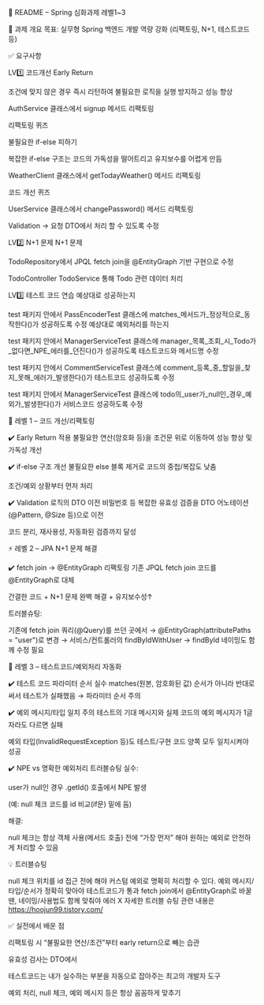 📝 README – Spring 심화과제 레벨1~3 

🌟 과제 개요
목표: 실무형 Spring 백엔드 개발 역량 강화 (리팩토링, N+1, 테스트코드 등)

✅ 요구사항

LV1️⃣ 코드개선
Early Return

조건에 맞지 않은 경우 즉시 리턴하여 불필요한 로직을 실행 방지하고 성능 향상

AuthService 클래스에서 signup 메서드 리팩토링

리팩토링 퀴즈

불필요한 if-else 피하기

복잡한 if-else 구조는 코드의 가독성을 떨어트리고 유지보수를 어렵게 만듬

WeatherClient 클래스에서 getTodayWeather() 메서드 리팩토링

코드 개선 퀴즈

UserService 클래스에서 changePassword() 메서드 리팩토링

Validation → 요청 DTO에서 처리 할 수 있도록 수정

LV2️⃣ N+1 문제
N+1 문제

TodoRepository에서 JPQL fetch join을 @EntityGraph 기반 구현으로 수정

TodoController TodoService 통해 Todo 관련 데이터 처리

LV3️⃣ 테스트 코드 연습
예상대로 성공하는지

test 패키지 안에서 PassEncoderTest 클래스에 matches_메서드가_정상적으로_동작한다()가 성공하도록 수정
예상대로 예외처리를 하는지

test 패키지 안에서 ManagerServiceTest 클래스에 manager_목록_조회_시_Todo가_없다면_NPE_에러를_던진다()가 성공하도록 테스트코드와 메서드명 수정

test 패키지 안에서 CommentServiceTest 클래스에 comment_등록_중_할일을_찾지_못해_에러가_발생한다()가 테스트코드 성공하도록 수정

test 패키지 안에서 ManagerServiceTest 클래스에 todo의_user가_null인_경우_예외가_발생한다()가 서비스코드 성공하도록 수정


🚀 레벨 1 – 코드 개선/리팩토링

✔️ Early Return 적용
불필요한 연산(암호화 등)을 조건문 위로 이동하여 성능 향상 및 가독성 개선

✔️ if-else 구조 개선
불필요한 else 블록 제거로 코드의 중첩/복잡도 낮춤

조건/예외 상황부터 먼저 처리

✔️ Validation 로직의 DTO 이전
비밀번호 등 복잡한 유효성 검증을 DTO 어노테이션(@Pattern, @Size 등)으로 이전

코드 분리, 재사용성, 자동화된 검증까지 달성


⚡️ 레벨 2 – JPA N+1 문제 해결

✔️ fetch join → @EntityGraph 리팩토링
기존 JPQL fetch join 코드를 @EntityGraph로 대체

간결한 코드 + N+1 문제 완벽 해결 + 유지보수성↑

트러블슈팅:

기존에 fetch join 쿼리(@Query)를 쓰던 곳에서
→ @EntityGraph(attributePaths = "user")로 변경
→ 서비스/컨트롤러의 findByIdWithUser → findById 네이밍도 함께 수정 필요


🧪 레벨 3 – 테스트코드/예외처리 자동화

✔️ 테스트 코드 파라미터 순서 실수
matches(원본, 암호화된 값) 순서가 아니라
반대로 써서 테스트가 실패했음
→ 파라미터 순서 주의

✔️ 예외 메시지/타입 일치 주의
테스트의 기대 메시지와 실제 코드의 예외 메시지가 1글자라도 다르면 실패

예외 타입(InvalidRequestException 등)도 테스트/구현 코드 양쪽 모두 일치시켜야 성공

✔️ NPE vs 명확한 예외처리 트러블슈팅
실수:

user가 null인 경우 .getId() 호출에서 NPE 발생

(예: null 체크 코드를 id 비교(if문) 밑에 둠)

해결:

null 체크는 항상 객체 사용(메서드 호출) 전에
“가장 먼저” 해야 원하는 예외로 안전하게 처리할 수 있음

💡 트러블슈팅

null 체크 위치를 id 접근 전에 해야 커스텀 예외로 명확히 처리할 수 있다.
예외 메시지/타입/순서가 정확히 맞아야 테스트코드가 통과
fetch join에서 @EntityGraph로 바꿀 땐, 네이밍/사용법도 함께 맞춰야 에러 X
자세한 트러블 슈팅 관련 내용은 https://hoojun99.tistory.com/

✅ 실전에서 배운 점

리팩토링 시 “불필요한 연산/조건”부터 early return으로 빼는 습관

유효성 검사는 DTO에서

테스트코드는 내가 실수하는 부분을 자동으로 잡아주는 최고의 개발자 도구

예외 처리, null 체크, 예외 메시지 등은 항상 꼼꼼하게 맞추기


